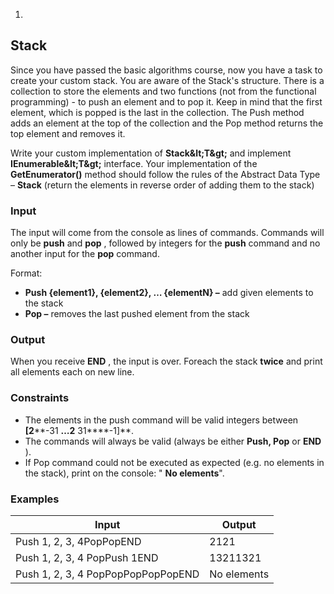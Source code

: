 1.
## Stack

Since you have passed the basic algorithms course, now you have a task to create your custom stack. You are aware of the Stack&#39;s structure. There is a collection to store the elements and two functions (not from the functional programming) - to push an element and to pop it. Keep in mind that the first element, which is popped is the last in the collection. The Push method adds an element at the top of the collection and the Pop method returns the top element and removes it.

Write your custom implementation of **Stack\&lt;T\&gt;** and implement **IEnumerable\&lt;T\&gt;** interface. Your implementation of the **GetEnumerator()** method should follow the rules of the Abstract Data Type – **Stack** (return the elements in reverse order of adding them to the stack)

### Input

The input will come from the console as lines of commands. Commands will only be **push** and **pop** , followed by integers for the **push** command and no another input for the **pop** command.

Format:

- **Push {element1}, {element2}, … {elementN} –** add given elements to the stack
- **Pop –** removes the last pushed element from the stack

### Output

When you receive **END** , the input is over. Foreach the stack **twice** and print all elements each on new line.

### Constraints

- The elements in the push command will be valid integers between **[2****-31 ****…2**** 31****-1]**.
- The commands will always be valid (always be either **Push, Pop** or **END** ).
- If Pop command could not be executed as expected (e.g. no elements in the stack), print on the console: &quot; **No elements**&quot;.

### Examples

| **Input** | **Output** |
| --- | --- |
| Push 1, 2, 3, 4PopPopEND | 2121 |
| Push 1, 2, 3, 4 PopPush 1END | 13211321 |
| Push 1, 2, 3, 4 PopPopPopPopPopEND | No elements |

